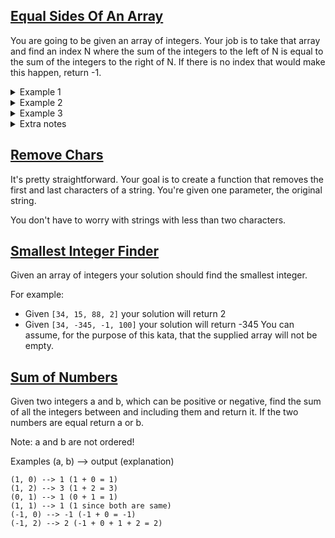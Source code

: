 ## [Equal Sides Of An Array](https://github.com/McChama/java-katas/blob/master/src/com/company/EqualSidesOfAnArray.java)
You are going to be given an array of integers. Your job is to take that array and find an index N where the sum of the integers to the left of N is equal to the sum of the integers to the right of N. If there is no index that would make this happen, return -1.
<details>
  <summary>Example 1</summary>
  Let's say you are given the array {1,2,3,4,3,2,1}:
  Your function will return the index 3, because at the 3rd position of the array, the sum of left side of the index ({1,2,3}) and the sum of the right side of the index ({3,2,1})  both equal 6.
</details>

<details>
  <summary>Example 2</summary>
  You are given the array {1,100,50,-51,1,1}
  Your function will return the index 1, because at the 1st position of the array, the sum of left side of the index ({1}) and the sum of the right side of the index ({50,-51,1,1}) both equal 1.
</details>

<details>
  <summary>Example 3</summary>
  You are given the array {20,10,-80,10,10,15,35}
  At index 0 the left side is {}
  The right side is {10,-80,10,10,15,35}
  They both are equal to 0 when added. (Empty arrays are equal to 0 in this problem)
  Index 0 is the place where the left side and right side are equal.
</details>

<details>
  <summary>Extra notes</summary>  
  <strong>Note:</strong> Please remember that in most programming/scripting languages the index of an array starts at 0.
  
  <strong>Note:</strong> If you are given an array with multiple answers, return the lowest correct index.
  
  <strong>Input:</strong> An integer array of length 0 < arr < 1000. The numbers in the array can be any integer positive or negative.
  
  <strong>Output:</strong> The lowest index N where the side to the left of N is equal to the side to the right of N. If you do not find an index that fits these rules, then you will return -1.
</details>

## [Remove Chars](https://github.com/McChama/java-katas/blob/master/src/com/company/RemoveChars.java)
It's pretty straightforward. Your goal is to create a function that removes the first and last characters of a string. You're given one parameter, the original string.

You don't have to worry with strings with less than two characters.

## [Smallest Integer Finder](https://github.com/McChama/java-katas/blob/master/src/com/company/SmallestIntegerFinder.java)
Given an array of integers your solution should find the smallest integer.

For example:

- Given `[34, 15, 88, 2]` your solution will return 2
- Given `[34, -345, -1, 100]` your solution will return -345
You can assume, for the purpose of this kata, that the supplied array will not be empty.
  
## [Sum of Numbers](https://github.com/McChama/java-katas/blob/master/src/com/company/SumOfNumbers.java)
Given two integers a and b, which can be positive or negative, find the sum of all the integers between and including them and return it. If the two numbers are equal return a or b.

Note: a and b are not ordered!

Examples (a, b) --> output (explanation)
```
(1, 0) --> 1 (1 + 0 = 1)
(1, 2) --> 3 (1 + 2 = 3)
(0, 1) --> 1 (0 + 1 = 1)
(1, 1) --> 1 (1 since both are same)
(-1, 0) --> -1 (-1 + 0 = -1)
(-1, 2) --> 2 (-1 + 0 + 1 + 2 = 2)
```
